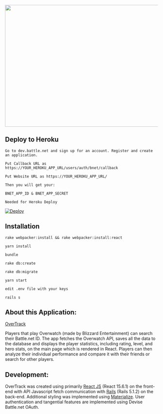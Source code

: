 <p align="center">
<img src="https://overwatch-a.akamaihd.net/img/logos/logo-overwatch-full-31140b6c4bc1ef543e1ae1c0d9c6a4d397618bf3dbf29586dbb7c0e82c3e657d6220ab245ccafa5401a10d106d16fd5ec45e5dd69806f2bd894c13014b0cf11f.png" height="400" width="650">
  
</p>

## Deploy to Heroku

```
Go to dev.battle.net and sign up for an account. Register and create an application.

Put Callback URL as https://YOUR_HEROKU_APP_URL/users/auth/bnet/callback

Put Website URL as https://YOUR_HEROKU_APP_URL/

Then you will get your:

BNET_APP_ID & BNET_APP_SECRET

Needed for Heroku Deploy

```

[![Deploy](https://www.herokucdn.com/deploy/button.svg)](https://heroku.com/deploy)


## Installation

```
rake webpacker:install && rake webpacker:install:react

yarn install

bundle

rake db:create

rake db:migrate

yarn start

edit .env file with your keys

rails s
```

## About this Application:

[OverTrack](https://overtrack-api.herokuapp.com)

Players that play Overwatch (made by Blizzard Entertainment) can search their Battle.net ID. The app fetches the Overwatch API, saves all the data to the database and displays the player statistics, including rating, level, and hero stats, on the main page which is rendered in React. Players can then analyze their individual performance and compare it with their friends or search for other players.

## Development:

OverTrack was created using primarily [React JS](https://facebook.github.io/react/) (React 15.6.1) on the front-end with API Javascript fetch communication with [Rails](http://rubyonrails.org/) (Rails 5.1.2) on the back-end. Additional styling was implemented using [Materialize](http://materializecss.com/). User authentication and tangential features are implemented using Devise Battle.net OAuth.


